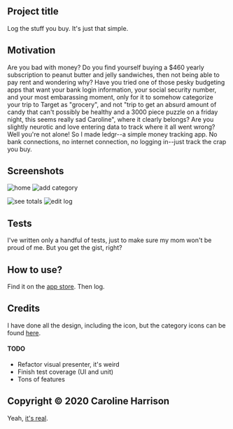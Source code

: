 ## Project title
Log the stuff you buy. It's just that simple.

## Motivation

Are you bad with money? Do you find yourself buying a $460 yearly subscription to peanut butter and jelly sandwiches, then not being able to pay rent and wondering why? Have you tried one of those pesky budgeting apps that want your bank login information, your social security number, and your most embarassing moment, only for it to somehow categorize your trip to Target as "grocery", and not "trip to get an absurd amount of candy that can't possibly be healthy and a 3000 piece puzzle on a friday night, this seems really sad Caroline", where it clearly belongs? Are you slightly neurotic and love entering data to track where it all went wrong? Well you're not alone! So I made ledgr--a simple money tracking app. No bank connections, no internet connection, no logging in--just track the crap you buy.
 
## Screenshots
![home](https://github.com/carleihar/ledgr/blob/master/ledgr-1.jpg)
![add category](https://github.com/carleihar/ledgr/blob/master/ledgr-2.jpg)


![see totals](https://github.com/carleihar/ledgr/blob/master/ledgr-3.jpg)
![edit log](https://github.com/carleihar/ledgr/blob/master/ledgr-4.jpg)

## Tests
I've written only a handful of tests, just to make sure my mom won't be proud of me. But you get the gist, right?

## How to use?
Find it on the [app store](https://apps.apple.com/us/app/ledgr-simple-spending-logger/id1496833269?ls=1). Then log.

## Credits
I have done all the design, including the icon, but the category icons can be found [here](https://freeicons.io/style/Outline).

#### TODO
* Refactor visual presenter, it's weird
* Finish test coverage (UI and unit)
* Tons of features

## Copyright © 2020 Caroline Harrison

Yeah, [it's real](https://smile.amazon.com/gp/product/B002ZAL2YQ/ref=as_li_tl?ie=UTF8&camp=1789&creative=9325&creativeASIN=B002ZAL2YQ&linkCode=as2&tag=eathnoth06-20&linkId=8d9956e07c1daa973b31d75dda5c9985&sa-no-redirect=1). 
